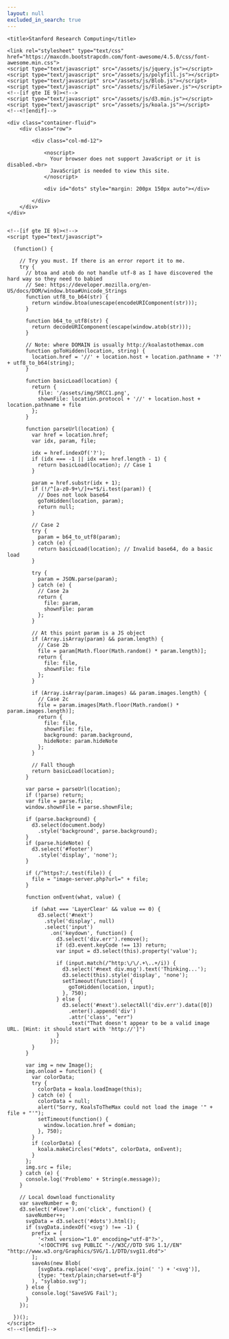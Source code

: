 ```yaml
---
layout: null
excluded_in_search: true
---
```


<html>
  <head>
    <meta charset='utf-8'>
    <meta http-equiv="X-UA-Compatible" content="IE=edge,chrome=IE8">
    <meta name="viewport" content="width=540, user-scalable=0">
    <meta name="apple-mobile-web-app-capable" content="yes">
    <meta name="apple-mobile-web-app-status-bar-style" content="default">
    <meta name="google" content="notranslate">

    <title>Stanford Research Computing</title>

    <link rel="stylesheet" type="text/css" href="https://maxcdn.bootstrapcdn.com/font-awesome/4.5.0/css/font-awesome.min.css">
    <script type="text/javascript" src="/assets/js/jquery.js"></script>
    <script type="text/javascript" src="/assets/js/polyfill.js"></script>
    <script type="text/javascript" src="/assets/js/Blob.js"></script>
    <script type="text/javascript" src="/assets/js/FileSaver.js"></script>
    <!--[if gte IE 9]><!-->
    <script type="text/javascript" src="/assets/js/d3.min.js"></script>
    <script type="text/javascript" src="/assets/js/koala.js"></script>
    <!--<![endif]-->

  </head>
  <body>

    <div class="container-fluid">
        <div class="row">

            <div class="col-md-12">

                <noscript>
                  Your browser does not support JavaScript or it is disabled.<br>
                  JavaScript is needed to view this site.
                </noscript>

                <div id="dots" style="margin: 200px 150px auto"></div>

            </div>
        </div>
    </div>


    <!--[if gte IE 9]><!-->
    <script type="text/javascript">

      (function() {

        // Try you must. If there is an error report it to me.
        try {
          // btoa and atob do not handle utf-8 as I have discovered the hard way so they need to babied
          // See: https://developer.mozilla.org/en-US/docs/DOM/window.btoa#Unicode_Strings
          function utf8_to_b64(str) {
            return window.btoa(unescape(encodeURIComponent(str)));
          }

          function b64_to_utf8(str) {
            return decodeURIComponent(escape(window.atob(str)));
          }

          // Note: where DOMAIN is usually http://koalastothemax.com
          function goToHidden(location, string) {
            location.href = '//' + location.host + location.pathname + '?' + utf8_to_b64(string);
          }

          function basicLoad(location) {
            return {
              file: '/assets/img/SRCC1.png',
              shownFile: location.protocol + '//' + location.host + location.pathname + file
            };
          }

          function parseUrl(location) {
            var href = location.href;
            var idx, param, file;

            idx = href.indexOf('?');
            if (idx === -1 || idx === href.length - 1) {
              return basicLoad(location); // Case 1
            }

            param = href.substr(idx + 1);
            if (!/^[a-z0-9+\/]+=*$/i.test(param)) {
              // Does not look base64
              goToHidden(location, param);
              return null;
            }

            // Case 2
            try {
              param = b64_to_utf8(param);
            } catch (e) {
              return basicLoad(location); // Invalid base64, do a basic load
            }

            try {
              param = JSON.parse(param);
            } catch (e) {
              // Case 2a
              return {
                file: param,
                shownFile: param
              };
            }

            // At this point param is a JS object
            if (Array.isArray(param) && param.length) {
              // Case 2b
              file = param[Math.floor(Math.random() * param.length)];
              return {
                file: file,
                shownFile: file
              };
            }

            if (Array.isArray(param.images) && param.images.length) {
              // Case 2c
              file = param.images[Math.floor(Math.random() * param.images.length)];
              return {
                file: file,
                shownFile: file,
                background: param.background,
                hideNote: param.hideNote
              };
            }

            // Fall though
            return basicLoad(location);
          }

          var parse = parseUrl(location);
          if (!parse) return;
          var file = parse.file;
          window.shownFile = parse.shownFile;

          if (parse.background) {
            d3.select(document.body)
              .style('background', parse.background);
          }
          if (parse.hideNote) {
            d3.select('#footer')
              .style('display', 'none');
          }

          if (/^https?:/.test(file)) {
            file = "image-server.php?url=" + file;
          }

          function onEvent(what, value) {

            if (what === 'LayerClear' && value == 0) {
              d3.select('#next')
                .style('display', null)
                .select('input')
                  .on('keydown', function() {
                    d3.select('div.err').remove();
                    if (d3.event.keyCode !== 13) return;
                    var input = d3.select(this).property('value');

                    if (input.match(/^http:\/\/.+\..+/i)) {
                      d3.select('#next div.msg').text('Thinking...');
                      d3.select(this).style('display', 'none');
                      setTimeout(function() {
                        goToHidden(location, input);
                      }, 750);
                    } else {
                      d3.select('#next').selectAll('div.err').data([0])
                        .enter().append('div')
                        .attr('class', "err")
                        .text("That doesn't appear to be a valid image URL. [Hint: it should start with 'http://']")
                    }
                  });
            }
          }

          var img = new Image();
          img.onload = function() {
            var colorData;
            try {
              colorData = koala.loadImage(this);
            } catch (e) {
              colorData = null;
              alert("Sorry, KoalsToTheMax could not load the image '" + file + "'");
              setTimeout(function() {
                window.location.href = domian;
              }, 750);
            }
            if (colorData) {
              koala.makeCircles("#dots", colorData, onEvent);
            }
          };
          img.src = file;
        } catch (e) {
          console.log('Problemo' + String(e.message));
        }

        // Local download functionality
        var saveNumber = 0;
        d3.select('#love').on('click', function() {
          saveNumber++;
          svgData = d3.select('#dots').html();
          if (svgData.indexOf('<svg') !== -1) {
            prefix = [
              '<?xml version="1.0" encoding="utf-8"?>',
              '<!DOCTYPE svg PUBLIC "-//W3C//DTD SVG 1.1//EN" "http://www.w3.org/Graphics/SVG/1.1/DTD/svg11.dtd">'
            ];
            saveAs(new Blob(
              [svgData.replace('<svg', prefix.join(' ') + '<svg')],
              {type: "text/plain;charset=utf-8"}
            ), "sylabio.svg");
          } else {
            console.log('SaveSVG Fail');
          }
        });

      })();
    </script>
    <!--<![endif]-->
  </body>
</html>
